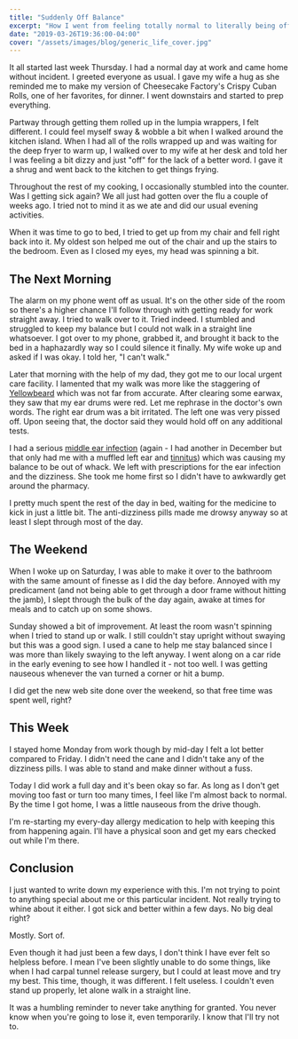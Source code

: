 ```yaml
---
title: "Suddenly Off Balance"
excerpt: "How I went from feeling totally normal to literally being off-kilter, and back again. And a life lesson in here somewhere."
date: "2019-03-26T19:36:00-04:00"
cover: "/assets/images/blog/generic_life_cover.jpg"
---
```


It all started last week Thursday. I had a normal day at work and came home without incident. I greeted everyone as usual. I gave my wife a hug as she reminded me to make my version of Cheesecake Factory's Crispy Cuban Rolls, one of her favorites, for dinner. I went downstairs and started to prep everything.

Partway through getting them rolled up in the lumpia wrappers, I felt different. I could feel myself sway & wobble a bit when I walked around the kitchen island. When I had all of the rolls wrapped up and was waiting for the deep fryer to warm up, I walked over to my wife at her desk and told her I was feeling a bit dizzy and just "off" for the lack of a better word. I gave it a shrug and went back to the kitchen to get things frying.

Throughout the rest of my cooking, I occasionally stumbled into the counter. Was I getting sick again? We all just had gotten over the flu a couple of weeks ago. I tried not to mind it as we ate and did our usual evening activities.

When it was time to go to bed, I tried to get up from my chair and fell right back into it. My oldest son helped me out of the chair and up the stairs to the bedroom. Even as I closed my eyes, my head was spinning a bit.

## The Next Morning

The alarm on my phone went off as usual. It's on the other side of the room so there's a higher chance I'll follow through with getting ready for work straight away. I tried to walk over to it. Tried indeed. I stumbled and struggled to keep my balance but I could not walk in a straight line whatsoever. I got over to my phone, grabbed it, and brought it back to the bed in a haphazardly way so I could silence it finally. My wife woke up and asked if I was okay. I told her, "I can't walk."

Later that morning with the help of my dad, they got me to our local urgent care facility. I lamented that my walk was more like the staggering of [Yellowbeard](https://www.themoviedb.org/movie/11609-yellowbeard?language=en-US) which was not far from accurate. After clearing some earwax, they saw that my ear drums were red. Let me rephrase in the doctor's own words. The right ear drum was a bit irritated. The left one was very pissed off. Upon seeing that, the doctor said they would hold off on any additional tests.

I had a serious [middle ear infection](https://en.wikipedia.org/wiki/Otitis_media) (again - I had another in December but that only had me with a muffled left ear and [tinnitus](https://en.wikipedia.org/wiki/Tinnitus)) which was causing my balance to be out of whack. We left with prescriptions for the ear infection and the dizziness. She took me home first so I didn't have to awkwardly get around the pharmacy.

I pretty much spent the rest of the day in bed, waiting for the medicine to kick in just a little bit. The anti-dizziness pills made me drowsy anyway so at least I slept through most of the day.

## The Weekend

When I woke up on Saturday, I was able to make it over to the bathroom with the same amount of finesse as I did the day before. Annoyed with my predicament (and not being able to get through a door frame without hitting the jamb), I slept through the bulk of the day again, awake at times for meals and to catch up on some shows.

Sunday showed a bit of improvement. At least the room wasn't spinning when I tried to stand up or walk. I still couldn't stay upright without swaying but this was a good sign. I used a cane to help me stay balanced since I was more than likely swaying to the left anyway. I went along on a car ride in the early evening to see how I handled it - not too well. I was getting nauseous whenever the van turned a corner or hit a bump.

I did get the new web site done over the weekend, so that free time was spent well, right?

## This Week

I stayed home Monday from work though by mid-day I felt a lot better compared to Friday. I didn't need the cane and I didn't take any of the dizziness pills. I was able to stand and make dinner without a fuss.

Today I did work a full day and it's been okay so far. As long as I don't get moving too fast or turn too many times, I feel like I'm almost back to normal. By the time I got home, I was a little nauseous from the drive though.

I'm re-starting my every-day allergy medication to help with keeping this from happening again. I'll have a physical soon and get my ears checked out while I'm there.

## Conclusion

I just wanted to write down my experience with this. I'm not trying to point to anything special about me or this particular incident. Not really trying to whine about it either. I got sick and better within a few days. No big deal right?

Mostly. Sort of.

Even though it had just been a few days, I don't think I have ever felt so helpless before. I mean I've been slightly unable to do some things, like when I had carpal tunnel release surgery, but I could at least move and try my best. This time, though, it was different. I felt useless. I couldn't even stand up properly, let alone walk in a straight line.

It was a humbling reminder to never take anything for granted. You never know when you're going to lose it, even temporarily. I know that I'll try not to.
